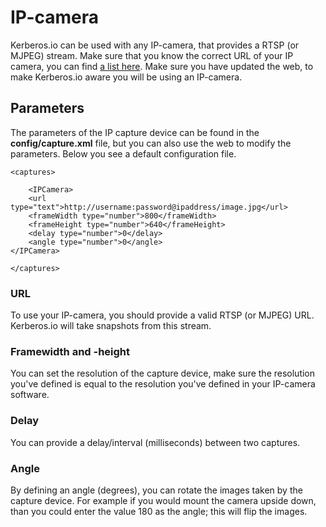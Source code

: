 # IP-camera

Kerberos.io can be used with any IP-camera, that provides a RTSP (or MJPEG) stream. Make sure that you know the correct URL of your IP camera, you can find [a list here](http://www.ispyconnect.com/sources.aspx). Make sure you have updated the web, to make Kerberos.io aware you will be using an IP-camera.

## Parameters

The parameters of the IP capture device can be found in the **config/capture.xml** file, but you can also use the web to modify the parameters. Below you see a default configuration file.

	<captures>

		<IPCamera>
        <url type="text">http://username:password@ipaddress/image.jpg</url>
        <frameWidth type="number">800</frameWidth>
        <frameHeight type="number">640</frameHeight>
        <delay type="number">0</delay>
        <angle type="number">0</angle>
    </IPCamera>

	</captures>

### URL

To use your IP-camera, you should provide a valid RTSP (or MJPEG) URL. Kerberos.io will take snapshots from this stream.

### Framewidth and -height

You can set the resolution of the capture device, make sure the resolution you've defined is equal to the resolution you've defined in your IP-camera software.

### Delay

You can provide a delay/interval (milliseconds) between two captures.

### Angle

By defining an angle (degrees), you can rotate the images taken by the capture device. For example if you would mount the camera upside down, than you could enter the value 180 as the angle; this will flip the images.
